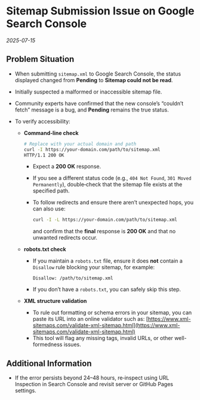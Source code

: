 # Sitemap Submission Issue on Google Search Console

*2025-07-15*

## Problem Situation

* When submitting `sitemap.xml` to Google Search Console, the status displayed changed from **Pending** to **Sitemap could not be read**.
* Initially suspected a malformed or inaccessible sitemap file.
* Community experts have confirmed that the new console’s “couldn’t fetch” message is a bug, and **Pending** remains the true status.
* To verify accessibility:

  * **Command‑line check**

    ```bash
    # Replace with your actual domain and path
    curl -I https://your-domain.com/path/to/sitemap.xml
    HTTP/1.1 200 OK
    ```

    * Expect a **200 OK** response.
    * If you see a different status code (e.g., `404 Not Found`, `301 Moved Permanently`), double‑check that the sitemap file exists at the specified path.
    * To follow redirects and ensure there aren’t unexpected hops, you can also use:

      ```bash
      curl -I -L https://your-domain.com/path/to/sitemap.xml
      ```

      and confirm that the **final** response is **200 OK** and that no unwanted redirects occur.

  * **robots.txt check**

    * If you maintain a `robots.txt` file, ensure it does **not** contain a `Disallow` rule blocking your sitemap, for example:

      ```
      Disallow: /path/to/sitemap.xml
      ```
    * If you don’t have a `robots.txt`, you can safely skip this step.

  * **XML structure validation**

    * To rule out formatting or schema errors in your sitemap, you can paste its URL into an online validator such as:
      [https://www.xml-sitemaps.com/validate-xml-sitemap.html](https://www.xml-sitemaps.com/validate-xml-sitemap.html)
    * This tool will flag any missing tags, invalid URLs, or other well-formedness issues.

## Additional Information

* If the error persists beyond 24–48 hours, re‑inspect using URL Inspection in Search Console and revisit server or GitHub Pages settings.
